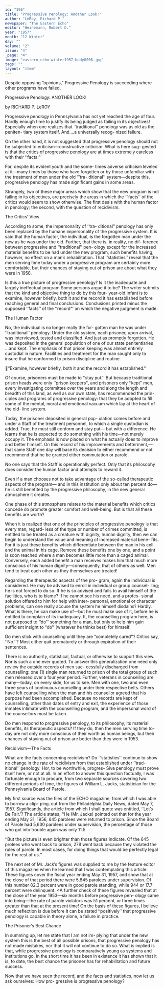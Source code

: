 ```yaml
---
id: "196"
title: "Progressive Penology: Another Look!"
author: "LeRoy, Richard P."
newspaper: "The Eastern Echo"
editor: "Heinemann, Robert D."
year: "1957"
month: "12 Winter"
day: ""
volume: "2"
issue: "4"
_page: "4"
image: "eastern_echo_winter1957_body0006.jpg"
tags: ""
layout: "item"
---
```

Despite opposing “opinions,” Progressive
Penology is succeeding where other
programs have failed.

Progressive Penology:
ANOTHER LOOK!

by RICHARD P. LeROY

Progressive penology in Pennsylvania has not
yet reached the age of four. Hardly enough
time to justify its being judged as failing in
its objectives! Especially when one realizes that
‘‘traditional’’ penology was as old as the peniten-
tiary system itself. And....a universally recog-
nized failure.

On the other hand, it is not suggested that
progressive penology should not be subjected to
eriticism—constructive criticism. What is here sug-
gested is that the critics of progressive penology
are at times extremely careless with their ‘‘facts.”’

For, despite its evident youth and the some-
times adverse criticism leveled at it—many times by
those who have forgotten or by those unfamiliar
with the treatment of men under the old “‘tra-
ditional’’ system—despite this, progressive penology
has made significant gains in some areas.

Strangely, two of these major areas which
show that the new program is not failing in its
objectives, are precisely the areas in which the
‘“facts’’ of the critics would seem to show otherwise.
The first deals with the human factor in penology;
the second, with the question of recidivism.

The Critics’ View

According to some, the impersonality of ‘‘tra-
ditional’’ penology has only been replaced by the
humane impersonality of the progressive system.
It is said that the human factor, the individual, is
the forgotten man under the new as he was under
the old. Further, that there is, in reality, no dif-
ference between progressive and ‘‘traditional’’ pen-
ology except for the increased material benefits to
be had under the new program, such benefits having,
however, no effect on a man’s rehabilitation. That
‘‘statisties’’ reveal that the men serving time today
under a progressive program are certainly more
eomfortable, but their chances of staying out of
prison are about what they were in 1958.

Is this a true picture of progressive penology?
Is it the inadequate and largely ineffectual program
Some persons argue it to be? The writer submits
that the kind and objective thing to do by this four-
year-old infant is to examine, however briefly,
both it and the record it has established before
reaching general and final conclusions. Conclusions
printed minus the supposed ‘‘facts’’ of the ‘‘record”’
on which the negative judgment is made.

The Human Factor

No, the individual is no longer really the for-
gotten man he was under ‘‘traditional’’ penology.
Under the old system, each prisoner, upon arrival,
was interviewed, tested and classified. And just as
promptly forgotten. He was deposited in the
general population of one of our state penitentiaries
...and kept. The emphasis of that prison keeping
was almost entirely custodial in nature. Facilities
and treatment for the man sought only to insure
that he conformed to prison discipline and routine.

“Examine, however briefly, both it and the record it has established.’’

Of course, prisoners must be made to ‘‘stay
put.’’ But because traditional prison heads were
only ‘‘prison keepers’’, and prisoners only ‘‘kept’’
men, every investigating committee over the years
and along the length and breadth of this land, as
well as our own state, has recommended the prin-
ciples and programs of progressive penology: that
they be adopted to fill some of the mental, moral and
emotional vacuum which lay at the heart of the old-
line system.

Today, the prisoner deposited in general pop-
ulation comes before and under a Staff of the
treatment personnel, to which a single custodian is
added. True, he must still conform and stay put—
but with a difference. He learns that he is expected
to do something with his time—not merely occupy
it. The emphasis is now placed on what he actually
does to improve and better himself. On this
record of his improvements and betterment,—that
same Staff one day will base its decision to either
recommend or not recommend that he be granted
either commutation or parole.

No one says that the Staff is operationally
perfect. Only that its philosophy does consider the
human factor and attempts to reward it.

Even if a man chooses not to take advantage
of the so-called therapeutic aspects of the program—
and in this institution only about ten percent do—
he is still benefited by the progressive philosophy,
in the new general atmosphere it creates.

One phase of this atmosphere relates to the
material benefits which critics concede do promote
greater comfort and well-being. But is that all
these benefits are worth?

When it is realized that one of the principles
of progressive penology is that every man, regard-
less of the type or number of crimes committed, is
entitled to be treated as a creature with dignity,
human dignity, then we can begin to understand
the value and meaning of increased material bene-
fits. For it is just these benefits which differentiate
between the man in his cell and the animal in his
cage. Remove these benefits one by one, and a
point is soon reached where a man becomes little
more than a caged animal. Conversely, each added
benefit a man receives makes him that much more
conscious of his human dignity—consequently, that
of others as well. Men tend to treat each other as
they themselves are treated!

Regarding the therapeutic aspects of the pro-
gram, again the individual is considered. He may
be advised to enroll in individual or group counsel-
ling; he is not forced to do so. If he is so advised
and fails to avail himself of the facilities, who is to
blame? If he cannot see his need, and a profes-
sional solution offered to him for help with inter-
personal, emotional or character problems, can one
really accuse the system he himself disdains?
Hardly. What is there, he can make use of—but he
must make use of it, before he is entitled to complain
of its inadequacy. It, the counselling program
here, is not purposed to ‘‘do”’ something for a man,
but only to help him gain sufficient insight to ‘‘do’’
(whatever he thinks best) for himself.

Do men stick with counselling until they are
“completely cured’’? Critics say, ‘‘No.’’? Most
either quit prematurely or through expiration of
their sentences.

There is no authority, statistical, factual, or
otherwise to support this view. Nor is such a one
ever quoted. To answer this generalization one
need only review the outside records of men suc-
cessfully discharged from counselling: one (1)
single man returned to prison of the total group of
such men released over a four year period. Further,
veterans in counselling are many—today, on every
side, for us to see. Men with one, two and even
three years of continuous counselling under their
respective belts. Others have left counselling when
the man and his counsellor agreed that his purpose
had been accomplished. Because no records are
kept of counselling, other than dates of entry and
exit, the experience of those inmates intimate with
the counselling program, and the impersonal word
of the counsellors must be taken.

Do men respond to progressive penology, to its
philosophy, its material benefits, its therapeutic
aspects? If they do, then the men serving time to-
day are not only more conscious of their worth as
human beings, but their chances of staying out of
prison are better than they were in 1953.

Recidivism—The Facts

What are the facts concerning recidivism? Do
‘“statisties’’ continue to show no change in the rate
of recidivism from that established under ‘‘trad-
itional’’ penology. Hor, to be worthwhile, progres-
Sive penology must prove itself here, or not at all.
In an effort to answer this question factually, I was
fortunate enough to procure, from two separate
sources covering two different periods of time, the
figures of William L. Jacks, statistician for the
Pennsylvania Board of Parole.

My first source was the files of the ECHO
magazine, from which I was able to borrow a clip-
ping. cut from the Philadelphia Daily News, dated
May 7, 1957. Significantly, the article from which I
shall quote was entitled, ‘‘Let’s Be Fair.’? The
article states, ‘‘He (Mr. Jacks) pointed out that for
the year ending May 31, 1956, 645 parolees were
returned to prison. Since the Board of Parole had
5,630 parolees under supervision, the percentage of
those who got into trouble again was only 11.5.

‘‘But the picture is even brighter than those
figures indicate. Of the 645 prolees who went back
to prison, 278 went back because they violated the
rules of parole. In most cases, for doing things
that would be perfectly legal for the rest of us.’’

The next set of Mr. Jack’s figures was supplied
to me by the feature editor of this magazine when he
learned that I was contemplating this article. These
figures cover the fiscal year ending May 31, 1957,
and show that at the close of that period there were
5,845 parolees under supervision. Of this number
82.3 percent were in good parole standing, while
944 or 17.7 percent were delinquent. <A further
check of these figures revealed that at the close of
the year 1953—six months before progressive pen-
ology came into being—the rate of parole violators
was 51 percent, or three times greater than that at
the present time! On the basis of these figures, I
believe much reflection is due before it can be stated
‘‘positively’’ that progressive penology is capable
in theory alone, a failure in practice.

The Prisoner’s Best Chance

In summing up, let me state that I am not im-
plying that under the new system this is the best
of all possible prisons, that progressive penology has
not made mistakes, nor that it will not continue to
do so. What is implied is that, while progressive
penology is comparatively young as systems and
institutions go, in the short time it has been in
existence it has shown that it is, to date, the best
chance the prisoner has for rehabilitation and future
success.

Now that we have seen the record, and the facts
and statistics, now let us ask ourselves: How pro-
gressive is progressive penology?
